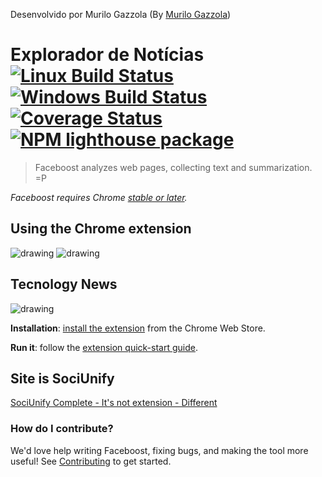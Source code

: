 Desenvolvido por Murilo Gazzola (By [Murilo Gazzola](https://facebook.com/gazzolamurilo))

# Explorador de Notícias  [![Linux Build Status](https://img.shields.io/travis/GoogleChrome/lighthouse/master.svg)](https://travis-ci.org/GoogleChrome/lighthouse) [![Windows Build Status](https://img.shields.io/appveyor/ci/paulirish/lighthouse/master.svg)](https://ci.appveyor.com/project/paulirish/lighthouse/branch/master) [![Coverage Status](https://img.shields.io/coveralls/GoogleChrome/lighthouse/master.svg)](https://coveralls.io/github/GoogleChrome/lighthouse?branch=master) [![NPM lighthouse package](https://img.shields.io/npm/v/lighthouse.svg)](https://npmjs.org/package/lighthouse)

> Faceboost analyzes web pages, collecting text and summarization. =P

_Faceboost requires Chrome [stable or later](https://googlechrome.github.io/current-versions/)._

## Using the Chrome extension

![drawing](https://lh3.googleusercontent.com/PqDr4rlACDdVSvNZWIAt52HnTmjAgyBGCp5eLGyxY65mh9Ff2UphPq7ULvPkzKjnkTrXFMuM=w640-h400-e365)
![drawing](http://52.32.125.221/unifyextension/soci1.png)

## Tecnology News
![drawing](http://52.32.125.221/unifyextension/soci2.png)

**Installation**: [install the extension](https://chrome.google.com/webstore/detail/faceboost-sociunify-%C2%AE/ehobhhjhcfmhhfpbblnodkdffpmglcko) from the Chrome Web Store.

**Run it**: follow the [extension quick-start guide](https://goo.gl/Vv4EZ5).
## Site is SociUnify
[SociUnify Complete - It's not extension - Different](http://52.32.125.221/unify/)

### How do I contribute?

We'd love help writing Faceboost, fixing bugs, and making the tool more useful!
See [Contributing](./CONTRIBUTING.md) to get started.


